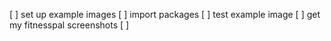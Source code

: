 [ ] set up example images
[ ] import packages
[ ] test example image
[ ] get my fitnesspal screenshots
[ ] 
